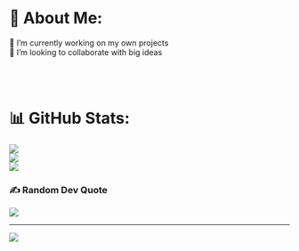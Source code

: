 # 💫 About Me:
🔭 I’m currently working on my own projects<br>👯 I’m looking to collaborate with big ideas<br><br><br><br>



# 📊 GitHub Stats:
![](https://github-readme-stats.vercel.app/api?username=Sh33hab&theme=radical&hide_border=false&include_all_commits=true&count_private=false)<br/>
![](https://github-readme-streak-stats.herokuapp.com/?user=Sh33hab&theme=radical&hide_border=false)<br/>
![](https://github-readme-stats.vercel.app/api/top-langs/?username=Sh33hab&theme=radical&hide_border=false&include_all_commits=true&count_private=false&layout=compact)

### ✍️ Random Dev Quote
![](https://quotes-github-readme.vercel.app/api?type=horizontal&theme=radical)



---
[![](https://visitcount.itsvg.in/api?id=Sh33hab&icon=2&color=3)](https://visitcount.itsvg.in)

<!-- Proudly created with GPRM ( https://gprm.itsvg.in ) -->

<!---
Sh33hab/Sh33hab is a ✨ special ✨ repository because its `README.md` (this file) appears on your GitHub profile.
You can click the Preview link to take a look at your changes.
--->
